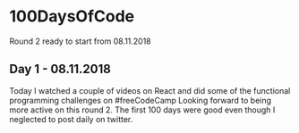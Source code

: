 # 100DaysOfCode
Round 2 ready to start from 08.11.2018

## Day 1 - 08.11.2018
Today I watched a couple of videos on React and did some of the functional programming challenges on #freeCodeCamp Looking forward to being more active on this round 2. The first 100 days were good even though I neglected to post daily on twitter.
